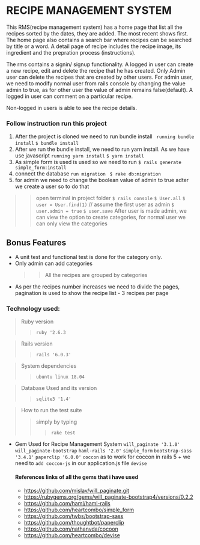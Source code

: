 # RECIPE MANAGEMENT SYSTEM

This RMS(recipe management system) has a home page that list all the recipes sorted by the dates, they are added. The most 
recent shows first. The home page also contains a search bar where recipes can be searched by title or a word.
A detail page of recipe includes the recipe image, its ingredient and the prepration process (instructions).

The rms contains a signin/ signup functionality. A logged in user can create a new recipe, edit and delete the recipe that he has created. Only Admin user can delete the recipes that are created by other users. For admin user, we need to modify normal user from rails console by changing the value admin to true, as for other user the value of admin remains false(default). A logged in user can comment on a particular recipe.

Non-logged in users is able to see the recipe details. 

### Follow instruction run this project

1. After the project is cloned we need to run bundle install
``` running bundle install```
  ````$ bundle install````
2. After we run the bundle install, we need to run yarn install. As we have use javascript 
``` running yarn install ```
     ````$ yarn install````
3. As simple form is used is used so we need to run
``` $ rails generate simple_form:install ```
4.  connect the database 
  ```run migration ```
    ````$ rake db:migration````
5. for admin we need to change the boolean value of admin to true adter we create a user so to do that
  >> open terminal in project folder 
  ``` $ rails console ```
      ````$ User.all````
      ````$ user = User.find(1)```` // assume the first user as admin
      ````$ user.admin = true````
      ````$ user.save````
  >> After user is made admin, we can view the option to create categories, for normal user we can only view the          categories            

## Bonus Features 
* A unit test and functional test is done for the category only.
* Only admin can add categories
  >> All the recipes are grouped by categories
* As per the recipes number increases we need to divide the pages, pagination is used to show the recipe list - 3 recipes   per page


### Technology used:

> Ruby version
>>  ```ruby '2.6.3```

> Rails version
>> ```rails '6.0.3'```  

> System dependencies
>>  ```ubuntu linux 18.04```

> Database Used and its version
>>  ```sqlite3 '1.4' ```

> How to run the test suite
>>  simply by typing 
>>> ```rake test```

* Gem Used for Recipe Management System
  ```will_paginate '3.1.0'```
  ```will_paginate-bootstrap```
  ```haml-rails '2.0'```
  ```simple_form```
  ```bootstrap-sass '3.4.1'```
  ```paperclip '6.0.0'```
  ```coccon```
    as to work for coccon in rails 5 + we need to ```add coccon-js``` in our application.js file
  ```devise```

  #### References links of all the gems that i have used
  * https://github.com/mislav/will_paginate.git
  * https://rubygems.org/gems/will_paginate-bootstrap4/versions/0.2.2
  * https://github.com/haml/haml-rails
  * https://github.com/heartcombo/simple_form
  * https://github.com/twbs/bootstrap-sass
  * https://github.com/thoughtbot/paperclip
  * https://github.com/nathanvda/cocoon
  * https://github.com/heartcombo/devise
